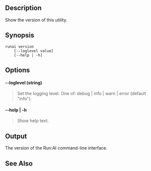 ## Description

Show the version of this utility.

## Synopsis

``` shell
runai version 
    [--loglevel value] 
    [--help | -h]
```


## Options

#### --loglevel (string)

>  Set the logging level. One of: debug | info | warn | error (default "info").

#### --help | -h

>  Show help text.

## Output

The version of the Run:AI command-line interface.

## See Also
